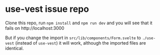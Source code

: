 # use-vest issue repo

Clone this repo, run `npm install` and `npm run dev` and you will
see that it fails on http://localhost:3000

But if you change the import in `src/lib/components/Form.svelte` to
`./use-vest` (instead of `use-vest`) it will work, although the imported
files are identical.